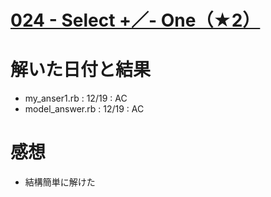 # [024 - Select +／- One（★2）](https://atcoder.jp/contests/typical90/tasks/typical90_x)

# 解いた日付と結果
* my_anser1.rb : 12/19 : AC  
* model_answer.rb : 12/19 : AC  



# 感想
* 結構簡単に解けた